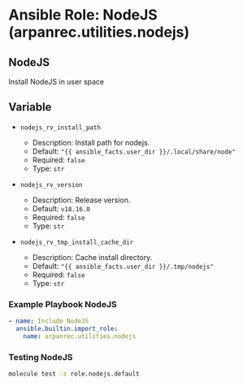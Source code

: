 # Ansible Role: NodeJS (arpanrec.utilities.nodejs)

## NodeJS

Install NodeJS in user space

## Variable

- `nodejs_rv_install_path`

  - Description: Install path for nodejs.
  - Default: `"{{ ansible_facts.user_dir }}/.local/share/node"`
  - Required: `false`
  - Type: `str`

- `nodejs_rv_version`

  - Description: Release version.
  - Default: `v18.16.0`
  - Required: `false`
  - Type: `str`

- `nodejs_rv_tmp_install_cache_dir`
  - Description: Cache install directory.
  - Default: `"{{ ansible_facts.user_dir }}/.tmp/nodejs"`
  - Required: `false`
  - Type: `str`

### Example Playbook NodeJS

```yaml
- name: Include NodeJS
  ansible.builtin.import_role:
    name: arpanrec.utilities.nodejs
```

### Testing NodeJS

```bash
molecule test -s role.nodejs.default
```
